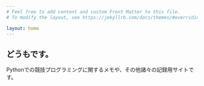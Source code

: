 ```yaml
---
# Feel free to add content and custom Front Matter to this file.
# To modify the layout, see https://jekyllrb.com/docs/themes/#overriding-theme-defaults

layout: home
---
```


## どうもです。
Pythonでの競技プログラミングに関するメモや、その他諸々の記録用サイトです。
